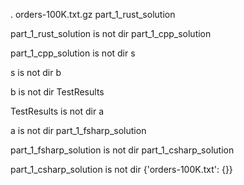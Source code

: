 .
orders-100K.txt.gz
part_1_rust_solution

part_1_rust_solution is not dir
part_1_cpp_solution

part_1_cpp_solution is not dir
s

s is not dir
b

b is not dir
TestResults

TestResults is not dir
a

a is not dir
part_1_fsharp_solution

part_1_fsharp_solution is not dir
part_1_csharp_solution

part_1_csharp_solution is not dir
{'orders-100K.txt': {}}
